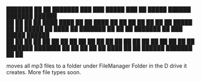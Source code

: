 
███████ ██ ██      ███████     ███    ███  █████  ███    ██  █████   ██████  ███████ ██████  
██      ██ ██      ██          ████  ████ ██   ██ ████   ██ ██   ██ ██       ██      ██   ██ 
█████   ██ ██      █████       ██ ████ ██ ███████ ██ ██  ██ ███████ ██   ███ █████   ██████  
██      ██ ██      ██          ██  ██  ██ ██   ██ ██  ██ ██ ██   ██ ██    ██ ██      ██   ██ 
██      ██ ███████ ███████     ██      ██ ██   ██ ██   ████ ██   ██  ██████  ███████ ██   ██ 
                                                                                             
                                                                                
             

                                                                                             
 
moves all mp3 files to a folder under FileManager Folder in the D drive it creates. More file types soon.

